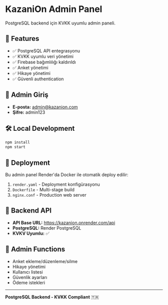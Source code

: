 # KazaniOn Admin Panel

PostgreSQL backend için KVKK uyumlu admin paneli.

## 🚀 Features

- ✅ PostgreSQL API entegrasyonu
- ✅ KVKK uyumlu veri yönetimi
- ✅ Firebase bağımlılığı kaldırıldı
- ✅ Anket yönetimi
- ✅ Hikaye yönetimi
- ✅ Güvenli authentication

## 🔐 Admin Giriş

- **E-posta:** admin@kazanion.com
- **Şifre:** admin123

## 🛠️ Local Development

```bash
npm install
npm start
```

## 🚀 Deployment

Bu admin panel Render'da Docker ile otomatik deploy edilir:

1. `render.yaml` - Deployment konfigürasyonu
2. `Dockerfile` - Multi-stage build 
3. `nginx.conf` - Production web server

## 🔗 Backend API

- **API Base URL:** https://kazanion.onrender.com/api
- **PostgreSQL:** Render PostgreSQL
- **KVKV Uyumlu:** ✅

## 🎯 Admin Functions

- Anket ekleme/düzenleme/silme
- Hikaye yönetimi
- Kullanıcı listesi
- Güvenlik ayarları
- Ödeme istekleri

---

**PostgreSQL Backend - KVKK Compliant** 🇹🇷

